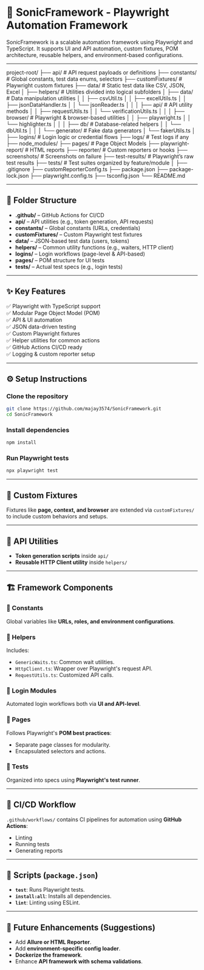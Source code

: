 # 🚀 SonicFramework - Playwright Automation Framework
SonicFramework is a scalable automation framework using Playwright and TypeScript. It supports UI and API automation, custom fixtures, POM architecture, reusable helpers, and environment-based configurations.

---
project-root/
├── api/                          # API request payloads or definitions
├── constants/                   # Global constants, test data enums, selectors
├── customFixtures/             # Playwright custom fixtures
├── data/                        # Static test data like CSV, JSON, Excel
│
├── helpers/                     # Utilities divided into logical subfolders
│   ├── data/                    # Data manipulation utilities
│   │   ├── csvUtil.ts
│   │   ├── excelUtils.ts
│   │   ├── jsonDataHandler.ts
│   │   └── jsonReader.ts
│   │
│   ├── api/                     # API utility methods
│   │   ├── requestUtils.ts
│   │   └── verificationUtils.ts
│   │
│   ├── browser/                 # Playwright & browser-based utilities
│   │   ├── playwright.ts
│   │   └── highlighter.ts
│   │
│   ├── db/                      # Database-related helpers
│   │   └── dbUtil.ts
│   │
│   └── generator/               # Fake data generators
│       └── fakerUtils.ts
│
├── logins/                      # Login logic or credential flows
├── logs/                        # Test logs if any
├── node_modules/
├── pages/                       # Page Object Models
├── playwright-report/           # HTML reports
├── reporter/                    # Custom reporters or hooks
├── screenshots/                 # Screenshots on failure
├── test-results/                # Playwright’s raw test results
├── tests/                       # Test suites organized by feature/module
│
├── .gitignore
├── customReporterConfig.ts
├── package.json
├── package-lock.json
├── playwright.config.ts
├── tsconfig.json
└── README.md



---

## 📂 Folder Structure
- **.github/**           – GitHub Actions for CI/CD  
- **api/**               – API utilities (e.g., token generation, API requests)  
- **constants/**         – Global constants (URLs, credentials)  
- **customFixtures/**    – Custom Playwright test fixtures  
- **data/**              – JSON-based test data (users, tokens)  
- **helpers/**           – Common utility functions (e.g., waiters, HTTP client)  
- **logins/**            – Login workflows (page-level & API-based)  
- **pages/**             – POM structure for UI tests  
- **tests/**             – Actual test specs (e.g., login tests)


---

## ✨ Key Features
✅ Playwright with TypeScript support  
✅ Modular Page Object Model (POM)  
✅ API & UI automation  
✅ JSON data-driven testing  
✅ Custom Playwright fixtures  
✅ Helper utilities for common actions  
✅ GitHub Actions CI/CD ready  
✅ Logging & custom reporter setup  

---

## ⚙️ Setup Instructions
### Clone the repository
```bash
git clone https://github.com/majay3574/SonicFramework.git
cd SonicFramework
```

### Install dependencies
```bash
npm install
```

### Run Playwright tests
```bash
npx playwright test
```

---

## 🧩 Custom Fixtures
Fixtures like **page, context, and browser** are extended via `customFixtures/` to include custom behaviors and setups.

---

## 🔐 API Utilities
- **Token generation scripts** inside `api/`
- **Reusable HTTP Client utility** inside `helpers/`

---

## 🏗️ Framework Components
### 📜 Constants
Global variables like **URLs, roles, and environment configurations**.

### 🧰 Helpers
Includes:
- `GenericWaits.ts`: Common wait utilities.
- `HttpClient.ts`: Wrapper over Playwright's request API.
- `RequestUtils.ts`: Customized API calls.

### 🔐 Login Modules
Automated login workflows both via **UI and API-level**.

### 📄 Pages
Follows Playwright's **POM best practices**:
- Separate page classes for modularity.
- Encapsulated selectors and actions.

### 🧪 Tests
Organized into specs using **Playwright's test runner**.

---

## 🚦 CI/CD Workflow
`.github/workflows/` contains CI pipelines for automation using **GitHub Actions**:
- Linting
- Running tests
- Generating reports

---

## 🚀 Scripts (`package.json`)
- **`test`**: Runs Playwright tests.
- **`install:all`**: Installs all dependencies.
- **`lint`**: Linting using ESLint.

---

## 📝 Future Enhancements (Suggestions)
- Add **Allure or HTML Reporter**.
- Add **environment-specific config loader**.
- **Dockerize the framework**.
- Enhance **API framework with schema validations**.

